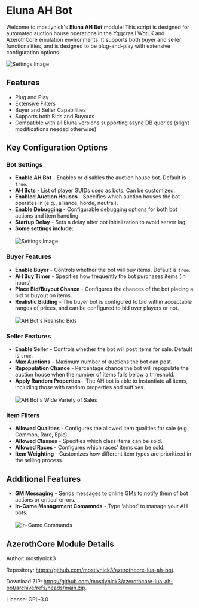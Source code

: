 
<h1>Eluna AH Bot</h1>
<p>Welcome to mostlynick's <strong>Eluna AH Bot</strong> module! This script is designed for automated auction house operations in the Yggdrasil WotLK and AzerothCore emulation environments. It supports both buyer and seller functionalities, and is designed to be plug-and-play with extensive configuration options.</p>
<img src="https://raw.githubusercontent.com/mostlynick3/azerothcore-lua-ah-bot/master/icon.png" alt="Settings Image">

<h2>Features</h2>
<ul>
	<li>Plug and Play</li>
	<li>Extensive Filters</li>
	<li>Buyer and Seller Capabilities</li>
	<li>Supports both Bids and Buyouts</li>
	<li>Compatible with all Eluna versions supporting async DB queries (slight modifications needed otherwise)</li>
</ul>

<h2>Key Configuration Options</h2>
<h3>Bot Settings</h3>
<ul>
	<li><strong>Enable AH Bot</strong> - Enables or disables the auction house bot. Default is <code>true</code>.</li>
	<li><strong>AH Bots</strong> - List of player GUIDs used as bots. Can be customized.</li>
	<li><strong>Enabled Auction Houses</strong> - Specifies which auction houses the bot operates in (e.g., alliance, horde, neutral).</li>
	<li><strong>Enable Debugging</strong> - Configurable debugging options for both bot actions and item handling.</li>
	<li><strong>Startup Delay</strong> - Sets a delay after bot initialization to avoid server lag.</li>
  <li><strong>Some settings include:</strong> </li>
  <br><img src="https://raw.githubusercontent.com/mostlynick3/azerothcore-lua-ah-bot/master/images/settings.png" alt="Settings Image">
</ul>

<h3>Buyer Features</h3>
<ul>
	<li><strong>Enable Buyer</strong> - Controls whether the bot will buy items. Default is <code>true</code>.</li>
	<li><strong>AH Buy Timer</strong> - Specifies how frequently the bot purchases items (in hours).</li>
	<li><strong>Place Bid/Buyout Chance</strong> - Configures the chances of the bot placing a bid or buyout on items.</li>
	<li><strong>Realistic Bidding</strong> - The buyer bot is configured to bid within acceptable ranges of prices, and can be configured to bid over players or not.</li>
  <br><img src="https://raw.githubusercontent.com/mostlynick3/azerothcore-lua-ah-bot/master/images/bids.png" alt="AH Bot's Realistic Bids">
</ul>

<h3>Seller Features</h3>
<ul>
	<li><strong>Enable Seller</strong> - Controls whether the bot will post items for sale. Default is <code>true</code>.</li>
	<li><strong>Max Auctions</strong> - Maximum number of auctions the bot can post.</li>
	<li><strong>Repopulation Chance</strong> - Percentage chance the bot will repopulate the auction house when the number of items falls below a threshold.</li>
	<li><strong>Apply Random Properties</strong> - The AH bot is able to instantiate all items, including those with random properties and suffixes.</li>
  <br><img src="https://raw.githubusercontent.com/mostlynick3/azerothcore-lua-ah-bot/master/images/sales.png" alt="AH Bot's Wide Variety of Sales">
</ul>

<h3>Item Filters</h3>
<ul>
	<li><strong>Allowed Qualities</strong> - Configures the allowed item qualities for sale (e.g., Common, Rare, Epic).</li>
	<li><strong>Allowed Classes</strong> - Specifies which class items can be sold.</li>
	<li><strong>Allowed Races</strong> - Configures which races' items can be sold.</li>
	<li><strong>Item Weighting</strong> - Customizes how different item types are prioritized in the selling process.</li>
</ul>

<h2>Additional Features</h2>
<ul>
	<li><strong>GM Messaging</strong> - Sends messages to online GMs to notify them of bot actions or critical errors.</li>
	<li><strong>In-Game Management Comamnds</strong> - Type 'ahbot' to manage your AH bots.<br>
  <br><img src="https://raw.githubusercontent.com/mostlynick3/azerothcore-lua-ah-bot/master/images/commands.png" alt="In-Game Commands">
</li>
</ul>

<h2>AzerothCore Module Details</h2>
<p>Author: mostlynick3</p>
<p>Repository: <a href="https://github.com/mostlynick3/azerothcore-lua-ah-bot" target="_blank">https://github.com/mostlynick3/azerothcore-lua-ah-bot</a>.</p>
<p>Download ZIP: <a href="https://github.com/mostlynick3/azerothcore-lua-ah-bot/archive/refs/heads/main.zip" target="_blank">https://github.com/mostlynick3/azerothcore-lua-ah-bot/archive/refs/heads/main.zip</a>.</p>
<p>License: GPL-3.0</p>
